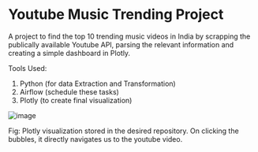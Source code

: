 # Youtube Music Trending Project

A project to find the top 10 trending music videos in India by scrapping the publically available Youtube API, parsing the relevant information and creating a simple dashboard in Plotly.

Tools Used:
1. Python (for data Extraction and Transformation)
2. Airflow (schedule these tasks)
3. Plotly (to create final visualization)

![image](https://github.com/RSRamKumar/Youtube_Music_Trending/assets/39699070/15bb640d-f184-4be2-9535-0075b75d3656)


Fig: Plotly visualization stored in the desired repository. On clicking the bubbles, it directly navigates us to the youtube video.
